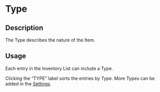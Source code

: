 # Type

## Description

The Type describes the nature of the Item.

## Usage

Each entry in the Inventory List can include a Type.

Clicking the “TYPE” label sorts the entries by Type. More Types can be added in the [Settings](82_types_form.md).
